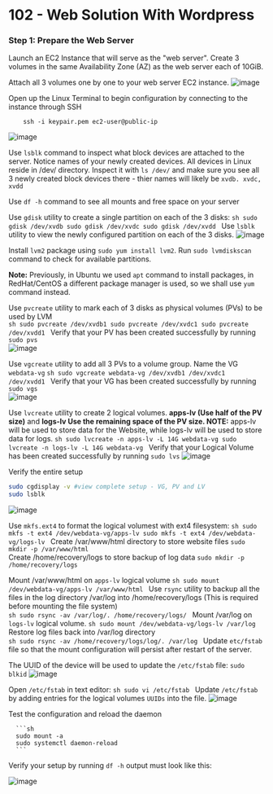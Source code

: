 # 102 - Web Solution With Wordpress

### Step 1: Prepare the Web Server
Launch an EC2 Instance that will serve as the "web server". Create 3 volumes in the same Availability Zone (AZ) as the web server each of 10GiB.

Attach all 3 volumes one by one to your web server EC2 instance.
![image](https://github.com/gideonsngo/DevOpsTraining/assets/74353147/90699fbe-bfaf-489b-bc45-66c208b44a58)

Open up the Linux Terminal to begin configuration by connecting to the instance through SSH
```
    ssh -i keypair.pem ec2-user@public-ip
```
![image](https://github.com/gideonsngo/DevOpsTraining/assets/74353147/adeca305-2c34-4102-bfee-6c1b1391fe83)

Use `lsblk` command to inspect what block devices are attached to the server. Notice names of your newly created devices. All devices in Linux reside in /dev/ directory. Inspect it with `ls /dev/` and make sure you see all 3 newly created block devices there - thier names will likely be `xvdb. xvdc, xvdd`

Use `df -h` command to see all mounts and free space on your server

Use `gdisk` utility to create a single partition on each of the 3 disks:
     ```sh
     sudo gdisk /dev/xvdb
     sudo gdisk /dev/xvdc
     sudo gdisk /dev/xvdd
     ```
Use `lsblk` utility to view the newly configured partition on each of the 3 disks.
![image](https://github.com/gideonsngo/DevOpsTraining/assets/74353147/679f5e17-6255-4d39-937e-58672d7fb04e)

Install `lvm2` package using `sudo yum install lvm2`. Run `sudo lvmdiskscan` command to check for available partitions.

**Note:** Previously, in Ubuntu we used `apt` command to install packages, in RedHat/CentOS a different package manager is used, so we shall use `yum` command instead.

Use `pvcreate` utility to mark each of 3 disks as physical volumes (PVs) to be used by LVM  
     ```sh
     sudo pvcreate /dev/xvdb1
     sudo pvcreate /dev/xvdc1
     sudo pvcreate /dev/xvdd1
     ```
Verify that your PV has been created successfully by running `sudo pvs`  
![image](https://github.com/gideonsngo/DevOpsTraining/assets/74353147/2f77f322-0bc5-4371-bcba-7b3adf8ced70)

Use `vgcreate` utility to add all 3 PVs to a volume group. Name the VG `webdata-vg`
     ```sh
     sudo vgcreate webdata-vg /dev/xvdb1 /dev/xvdc1 /dev/xvdd1
     ```
Verify that your VG has been created successfully by running `sudo vgs`  
![image](https://github.com/gideonsngo/DevOpsTraining/assets/74353147/ba7b32de-ede4-4622-9e8a-7a8f588e502c)

Use `lvcreate` utility to create 2 logical volumes. **apps-lv (Use half of the PV size)** and **logs-lv Use the remaining space of the PV size. NOTE:** apps-lv will be used to store data for the Website, while logs-lv will be used to store data for logs.
     ```sh
     sudo lvcreate -n apps-lv -L 14G webdata-vg
     sudo lvcreate -n logs-lv -L 14G webdata-vg
     ```
Verify that your Logical Volume has been created successfully by running `sudo lvs` 
![image](https://github.com/gideonsngo/DevOpsTraining/assets/74353147/bb04a154-5ed5-4c86-91ca-ffac797ac418)

Verify the entire setup
```sh
sudo cgdisplay -v #view complete setup - VG, PV and LV
sudo lsblk
```
![image](https://github.com/gideonsngo/DevOpsTraining/assets/74353147/d473cc8d-e40a-4c43-b484-3814b338bb54)

Use `mkfs.ext4` to format the logical volumest with ext4 filesystem:
     ```sh
     sudo mkfs -t ext4 /dev/webdata-vg/apps-lv
     sudo mkfs -t ext4 /dev/webdata-vg/logs-lv
     ```
Create /var/www/html directory to store website files ```sudo mkdir -p /var/www/html```  
Create /home/recovery/logs to store backup of log data ```sudo mkdir -p /home/recovery/logs```

Mount /var/www/html on `apps-lv` logical volume 
     ```sh
     sudo mount /dev/webdata-vg/apps-lv /var/www/html
     ```
Use `rsync` utility to backup all the files in the log directory /var/log into /home/recovery/logs (This is required before mounting the file system)   
     ```sh
     sudo rsync -av /var/log/. /home/recovery/logs/
     ```
Mount /var/log on `logs-lv` logical volume.
     ```sh
     sudo mount /dev/webdata-vg/logs-lv /var/log
     ```
Restore log files back into /var/log directory  
     ```sh
     sudo rsync -av /home/recovery/logs/log/. /var/log
     ```
Update `etc/fstab` file so that the mount configuration will persist after restart of the server.

The UUID of the device will be used to update the `/etc/fstab` file:
 ```sudo blkid```
 ![image](https://github.com/gideonsngo/DevOpsTraining/assets/74353147/1c64e293-95c4-4c09-93ae-cec797a7333f)

Open `/etc/fstab` in text editor:
      ```sh
      sudo vi /etc/fstab
      ```
Update `/etc/fstab` by adding entries for the logical volumes `UUIDs` into the file.
![image](https://github.com/gideonsngo/DevOpsTraining/assets/74353147/6f21c809-2a60-43e0-8e6c-0ec3daf50ffd)

Test the configuration and reload the daemon 

      ```sh
      sudo mount -a
      sudo systemctl daemon-reload
      ```
Verify your setup by running `df -h` output must look like this:

![image](https://github.com/gideonsngo/DevOpsTraining/assets/74353147/8827d585-4aa4-4077-bc78-03816b7446c8)
